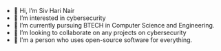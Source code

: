 - 👋 Hi, I’m Siv Hari Nair
- 👀 I’m interested in cybersecurity
- 🌱 I’m currently pursuing BTECH in Computer Science and Engineering.
- 💞️ I’m looking to collaborate on any projects on cybersecurity
- 💞️ I'm a person who uses open-source software for everything.

<!---
sivharinair2001/sivharinair2001 is a ✨ special ✨ repository because its `README.md` (this file) appears on your GitHub profile.
You can click the Preview link to take a look at your changes.
--->
